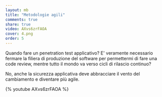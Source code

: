 ```yaml
---
layout: mb
title: "Metodologie agili"
comments: true
share: true
video: AXvs6zrFAOA
cover: 4.png
order: 5
---
```


Quando fare un penetration test applicativo? E' veramente necessario fermare la
filiera di produzione del software per permettermi di fare una code review,
mentre tutto il mondo va verso cicli di rilascio continuo?

No, anche la sicurezza applicativa deve abbracciare il vento del cambiamento e
diventare più agile.

{% youtube AXvs6zrFAOA %}


